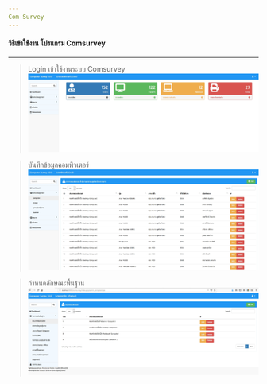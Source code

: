 ```yaml
---
Com Survey
---
```


#### วิธีเข้าใช้งาน โปรแกรม Comsurvey
---
> Login เข้าใช้งานระบบ Comsurvey
![Systen Setting](screenshot/ss1.jpg)

> บันทึกข้อมูลคอมพิวเตอร์
![Systen Setting](screenshot/ss2.jpg)

> กำหนดลักษณะพื้นฐาน
![Systen Setting](screenshot/ss3.jpg)

